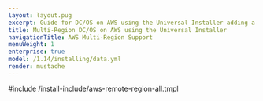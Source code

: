 ```yaml
---
layout: layout.pug
excerpt: Guide for DC/OS on AWS using the Universal Installer adding a remote region.
title: Multi-Region DC/OS on AWS using the Universal Installer
navigationTitle: AWS Multi-Region Support
menuWeight: 1
enterprise: true
model: /1.14/installing/data.yml
render: mustache
---
```


#include /install-include/aws-remote-region-all.tmpl
